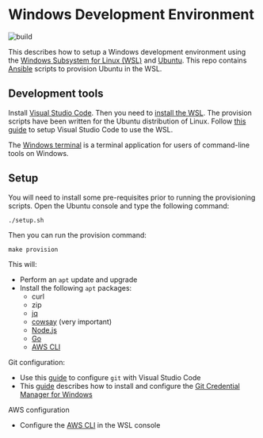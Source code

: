 # Windows Development Environment

![build](https://github.com/conradhodge/win-dev/workflows/CI/badge.svg)

This describes how to setup a Windows development environment using the [Windows Subsystem for Linux (WSL)](https://docs.microsoft.com/en-us/windows/wsl/about) and [Ubuntu](https://ubuntu.com/). This repo contains [Ansible](https://www.ansible.com/) scripts to provision Ubuntu in the WSL.

## Development tools

Install [Visual Studio Code](https://code.visualstudio.com/). Then you need to [install the WSL](https://docs.microsoft.com/en-us/windows/wsl/install-win10). The provision scripts have been written for the Ubuntu distribution of Linux. Follow [this guide](https://code.visualstudio.com/docs/remote/wsl) to setup Visual Studio Code to use the WSL.

The [Windows terminal](https://github.com/microsoft/terminal) is a terminal application for users of command-line tools on Windows.

## Setup

You will need to install some pre-requisites prior to running the provisioning scripts. Open the Ubuntu console and type the following command:

```shell
./setup.sh
```

Then you can run the provision command:

```shell
make provision
```

This will:

- Perform an `apt` update and upgrade
- Install the following `apt` packages:
  - curl
  - zip
  - [jq](https://stedolan.github.io/jq/)
  - [cowsay](https://en.wikipedia.org/wiki/Cowsay) (very important)
  - [Node.js](https://github.com/nodesource/distributions/blob/master/README.md#installation-instructions)
  - [Go](https://golang.org/)
  - [AWS CLI](https://aws.amazon.com/cli/)

Git configuration:

- Use this [guide](https://blog.soltysiak.it/en/2017/01/set-visual-studio-code-as-default-git-editor-and-diff-tool/) to configure `git` with Visual Studio Code
- This [guide](https://zitseng.com/archives/19588) describes how to install and configure the [Git Credential Manager for Windows](https://github.com/microsoft/Git-Credential-Manager-for-Windows)

AWS configuration

- Configure the [AWS CLI](https://docs.aws.amazon.com/cli/latest/userguide/cli-chap-configure.html) in the WSL console
